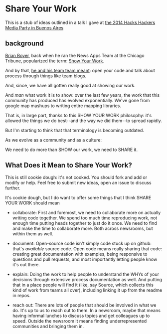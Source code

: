 Share Your Work
=============

This is a stub of ideas outlined in a talk I gave at [the 2014 Hacks Hackers Media Party in Buenos Aires](http://mediaparty.info/2014/)

background
----------

[Brian Boyer](https://twitter.com/brianboyer), back when he ran the News Apps Team at the Chicago Tribune, popularized the term: [Show Your Work](https://twitter.com/brianboyer/status/184750320868524034).

And by that, [he and his team team meant](http://blog.apps.chicagotribune.com/2011/09/02/show-your-work/): open your code and talk about process through things like team blogs.

And, since, we have all gotten really good at showing our work.

And *man* what work it is to show: over the last few years, the work that this community has produced has evolved exponentially. We've gone from google map mashups to writing entire mapping libraries.

That is, in large part, thanks to this SHOW YOUR WORK philosophy: it's allowed the things we do best--and the way we did them--to spread rapidly.

But I'm starting to think that that terminology is becoming outdated. 

As we evolve as a community and as a culture:  

We need to do more than SHOW our work, we need to SHARE it. 

What Does it Mean to Share Your Work?
---------------

This is still cookie dough: it's not cooked. You should fork and add or modify or help. Feel free to submit new ideas, open an issue to discuss further. 

It's cookie dough, but I do want to offer some things that I think SHARE YOUR WORK should mean

* collaborate: First and foremost, we need to collaborate more on actually writing code together. We spend too much time reproducing work, not enough time putting heads together to just do it once. We need to find and make the time to collaborate more. Both across newsrooms, but within them as well.

* document: Open-source code isn't simply code stuck up on github: that's *available* source code. Open code means really sharing that code: creating great documentation with examples, being responsive to questions and pull requests, and most importantly letting people know it's out there. 

* explain: Doing the work to help people to understand the WHYs of your decisions through extensive process documentation as well. And putting that in a place people will find it (like, say Source, which collects this kind of work from teams all over), including linking it up from the readme in repos.

* reach out: There are lots of people that should be involved in what we do. It's up to us to reach out to them. In a newsroom, maybe that means having informal lunches to discuss topics and get colleagues up to speed. Outside the newsroom it means finding underrepresented communities and bringing them in.
